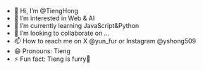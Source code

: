 - 👋 Hi, I’m @TiengHong
- 👀 I’m interested in Web & AI
- 🌱 I’m currently learning JavaScript&Python
- 💞️ I’m looking to collaborate on ...
- 📫 How to reach me on X @yun_fur or Instagram @yshong509
- 😄 Pronouns: Tieng 
- ⚡ Fun fact: Tieng is furry🦊

<!---
TiengHong/TiengHong is a ✨ special ✨ repository because its `README.md` (this file) appears on your GitHub profile.
You can click the Preview link to take a look at your changes.
--->
